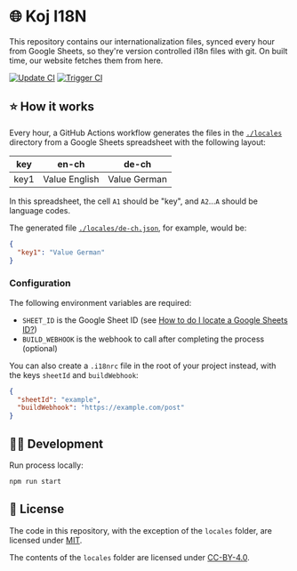 # 🌐 Koj I18N

This repository contains our internationalization files, synced every hour from Google Sheets, so they're version controlled i18n files with git. On built time, our website fetches them from here.

[![Update CI](https://github.com/koj-co/i18n/workflows/Update%20CI/badge.svg)](https://github.com/koj-co/i18n/actions?query=workflow%3A%22Update+CI%22)
[![Trigger CI](https://github.com/koj-co/i18n/workflows/Trigger%20CI/badge.svg)](https://github.com/koj-co/i18n/actions?query=workflow%3A%22Trigger+CI%22)

## ⭐ How it works

Every hour, a GitHub Actions workflow generates the files in the [`./locales`](./locales) directory from a Google Sheets spreadsheet with the following layout:

| key  | en-ch         | de-ch        |
| ---- | ------------- | ------------ |
| key1 | Value English | Value German |

In this spreadsheet, the cell `A1` should be "key", and `A2`...`A` should be language codes.

The generated file [`./locales/de-ch.json`](./locales/de-ch.json), for example, would be:

```json
{
  "key1": "Value German"
}
```

### Configuration

The following environment variables are required:

- `SHEET_ID` is the Google Sheet ID (see [How to do I locate a Google Sheets ID?](https://stackoverflow.com/a/36062068/1656944))
- `BUILD_WEBHOOK` is the webhook to call after completing the process (optional)

You can also create a `.i18nrc` file in the root of your project instead, with the keys `sheetId` and `buildWebhook`:

```json
{
  "sheetId": "example",
  "buildWebhook": "https://example.com/post"
}
```

## 👩‍💻 Development

Run process locally:

```bash
npm run start
```

## 📄 License

The code in this repository, with the exception of the `locales` folder, are licensed under [MIT](./LICENSE.MIT).

The contents of the `locales` folder are licensed under [CC-BY-4.0](./LICENSE.CC).
